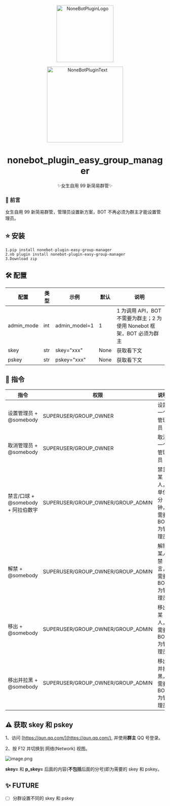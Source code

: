 <div align="center">
  <img src="https://s2.loli.net/2022/06/16/opBDE8Swad5rU3n.png" width="180" height="180" alt="NoneBotPluginLogo">
  <br>
  <p><img src="https://s2.loli.net/2022/06/16/xsVUGRrkbn1ljTD.png" width="240" alt="NoneBotPluginText"></p>
</div>

<div align="center">

# nonebot_plugin_easy_group_manager
✨女生自用 99 新简易群管✨

</div>

### 📣 前言

女生自用 99 新简易群管，管理员设置新方案，BOT 不再必须为群主才能设置管理员。

## ⭐ 安装
    1.pip install nonebot-plugin-easy-group-manager
    2.nb plugin install nonebot-plugin-easy-group-manager
    3.Download zip

## 🛠️ 配置

| 配置       | 类型 | 示例          | 默认 | 说明                                                               |
| ---------- | --- | ------------- | ---- | ----------------------------------------------------------------- |
| admin_mode | int | admin_model=1 | 1    | 1 为调用 API，BOT 不需要为群主；2 为使用 Nonebot 框架，BOT 必须为群主 |
| skey       | str | skey="xxx"    | None | 获取看下文                                                         |
| pskey      | str | pskey="xxx"   | None | 获取看下文                                                         |

## 🎉 指令

| 指令                              | 权限                              | 说明                                |
| --------------------------------- | --------------------------------- | ---------------------------------- |
| 设置管理员 + @somebody             | SUPERUSER/GROUP_OWNER             | 设置一个管理员                      |
| 取消管理员 + @somebody             | SUPERUSER/GROUP_OWNER             | 取消一个管理员                      |
| 禁言/口球  + @somebody + 阿拉伯数字 | SUPERUSER/GROUP_OWNER/GROUP_ADMIN | 禁言某人，单位分钟，需要 BOT 为管理员 |
| 解禁 + @somebody                  | SUPERUSER/GROUP_OWNER/GROUP_ADMIN  | 解除某人禁言，需要 BOT 为管理员      |
| 移出 + @somebody                  | SUPERUSER/GROUP_OWNER/GROUP_ADMIN  | 移出某人，需要 BOT 为管理员          |
| 移出并拉黑 + @somebody             | SUPERUSER/GROUP_OWNER/GROUP_ADMIN | 移出并拉黑，需要 BOT 为管理员         |

## ⚠️ 获取 skey 和 pskey

1、访问 [https://qun.qq.com/](https://qun.qq.com/), 并使用**群主** QQ 号登录。

2、按 F12 并切换到 网络(Network) 视图。

![image.png](https://s2.loli.net/2023/01/26/a4lLFwDbJjPmfSE.png)

**skey=** 和 **p_skey=** 后面的内容(**不包括**后面的分号)即为需要的 skey 和 pskey。

## ✨ FUTURE

- [ ] 分群设置不同的 skey 和 pskey
